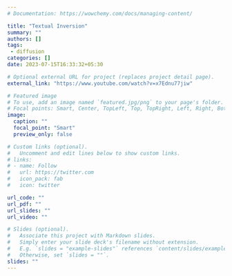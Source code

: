 ```yaml
---
# Documentation: https://wowchemy.com/docs/managing-content/

title: "Textual Inversion"
summary: ""
authors: []
tags: 
 - diffusion
categories: []
date: 2023-07-15T16:33:32+05:30

# Optional external URL for project (replaces project detail page).
external_link: "https://www.youtube.com/watch?v=x7Ednu77jiw"

# Featured image
# To use, add an image named `featured.jpg/png` to your page's folder.
# Focal points: Smart, Center, TopLeft, Top, TopRight, Left, Right, BottomLeft, Bottom, BottomRight.
image:
  caption: ""
  focal_point: "Smart"
  preview_only: false

# Custom links (optional).
#   Uncomment and edit lines below to show custom links.
# links:
# - name: Follow
#   url: https://twitter.com
#   icon_pack: fab
#   icon: twitter

url_code: ""
url_pdf: ""
url_slides: ""
url_video: ""

# Slides (optional).
#   Associate this project with Markdown slides.
#   Simply enter your slide deck's filename without extension.
#   E.g. `slides = "example-slides"` references `content/slides/example-slides.md`.
#   Otherwise, set `slides = ""`.
slides: ""
---
```


